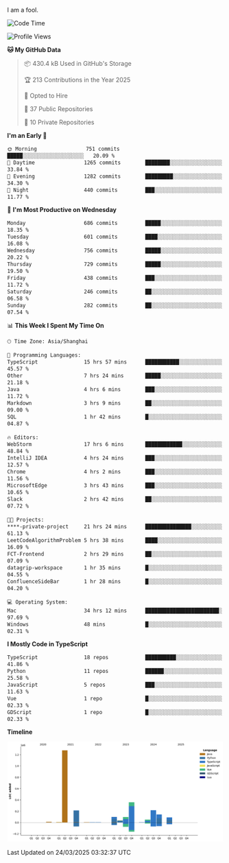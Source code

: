I am a fool.

<!--START_SECTION:waka-->
![Code Time](http://img.shields.io/badge/Code%20Time-2%2C766%20hrs%2050%20mins-blue)

![Profile Views](http://img.shields.io/badge/Profile%20Views-4-blue)

**🐱 My GitHub Data** 

> 📦 430.4 kB Used in GitHub's Storage 
 > 
> 🏆 213 Contributions in the Year 2025
 > 
> 💼 Opted to Hire
 > 
> 📜 37 Public Repositories 
 > 
> 🔑 10 Private Repositories 
 > 
**I'm an Early 🐤** 

```text
🌞 Morning                751 commits         █████░░░░░░░░░░░░░░░░░░░░   20.09 % 
🌆 Daytime                1265 commits        ████████░░░░░░░░░░░░░░░░░   33.84 % 
🌃 Evening                1282 commits        █████████░░░░░░░░░░░░░░░░   34.30 % 
🌙 Night                  440 commits         ███░░░░░░░░░░░░░░░░░░░░░░   11.77 % 
```
📅 **I'm Most Productive on Wednesday** 

```text
Monday                   686 commits         █████░░░░░░░░░░░░░░░░░░░░   18.35 % 
Tuesday                  601 commits         ████░░░░░░░░░░░░░░░░░░░░░   16.08 % 
Wednesday                756 commits         █████░░░░░░░░░░░░░░░░░░░░   20.22 % 
Thursday                 729 commits         █████░░░░░░░░░░░░░░░░░░░░   19.50 % 
Friday                   438 commits         ███░░░░░░░░░░░░░░░░░░░░░░   11.72 % 
Saturday                 246 commits         ██░░░░░░░░░░░░░░░░░░░░░░░   06.58 % 
Sunday                   282 commits         ██░░░░░░░░░░░░░░░░░░░░░░░   07.54 % 
```


📊 **This Week I Spent My Time On** 

```text
🕑︎ Time Zone: Asia/Shanghai

💬 Programming Languages: 
TypeScript               15 hrs 57 mins      ███████████░░░░░░░░░░░░░░   45.57 % 
Other                    7 hrs 24 mins       █████░░░░░░░░░░░░░░░░░░░░   21.18 % 
Java                     4 hrs 6 mins        ███░░░░░░░░░░░░░░░░░░░░░░   11.72 % 
Markdown                 3 hrs 9 mins        ██░░░░░░░░░░░░░░░░░░░░░░░   09.00 % 
SQL                      1 hr 42 mins        █░░░░░░░░░░░░░░░░░░░░░░░░   04.87 % 

🔥 Editors: 
WebStorm                 17 hrs 6 mins       ████████████░░░░░░░░░░░░░   48.84 % 
IntelliJ IDEA            4 hrs 24 mins       ███░░░░░░░░░░░░░░░░░░░░░░   12.57 % 
Chrome                   4 hrs 2 mins        ███░░░░░░░░░░░░░░░░░░░░░░   11.56 % 
MicrosoftEdge            3 hrs 43 mins       ███░░░░░░░░░░░░░░░░░░░░░░   10.65 % 
Slack                    2 hrs 42 mins       ██░░░░░░░░░░░░░░░░░░░░░░░   07.72 % 

🐱‍💻 Projects: 
****-private-project     21 hrs 24 mins      ███████████████░░░░░░░░░░   61.13 % 
LeetCodeAlgorithmProblem 5 hrs 38 mins       ████░░░░░░░░░░░░░░░░░░░░░   16.09 % 
FCT-Frontend             2 hrs 29 mins       ██░░░░░░░░░░░░░░░░░░░░░░░   07.09 % 
datagrip-workspace       1 hr 35 mins        █░░░░░░░░░░░░░░░░░░░░░░░░   04.55 % 
ConfluenceSideBar        1 hr 28 mins        █░░░░░░░░░░░░░░░░░░░░░░░░   04.20 % 

💻 Operating System: 
Mac                      34 hrs 12 mins      ████████████████████████░   97.69 % 
Windows                  48 mins             █░░░░░░░░░░░░░░░░░░░░░░░░   02.31 % 
```

**I Mostly Code in TypeScript** 

```text
TypeScript               18 repos            ██████████░░░░░░░░░░░░░░░   41.86 % 
Python                   11 repos            ██████░░░░░░░░░░░░░░░░░░░   25.58 % 
JavaScript               5 repos             ███░░░░░░░░░░░░░░░░░░░░░░   11.63 % 
Vue                      1 repo              █░░░░░░░░░░░░░░░░░░░░░░░░   02.33 % 
GDScript                 1 repo              █░░░░░░░░░░░░░░░░░░░░░░░░   02.33 % 
```



**Timeline**

![Lines of Code chart](https://raw.githubusercontent.com/VeejaLiu/VeejaLiu/master/assets/bar_graph.png)


 Last Updated on 24/03/2025 03:32:37 UTC
<!--END_SECTION:waka-->
